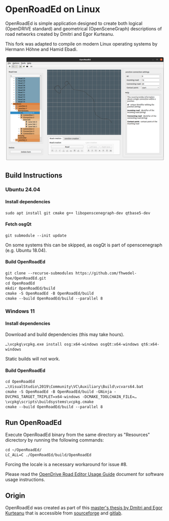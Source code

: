 # OpenRoadEd on Linux

OpenRoadEd is simple application designed to create both logical (OpenDRIVE standard) and geometrical (OpenSceneGraph) descriptions of road networks created by Dmitri and Egor Kurteanu. 

This fork was adapted to compile on modern Linux operating systems by Hermann Höhne and Hamid Ebadi.

![OpenRoadEdLinux](Screenshots/OpenRoadEdLinuxXodr.png)

## Build Instructions 

### Ubuntu 24.04

#### Install dependencies

```
sudo apt install git cmake g++ libopenscenegraph-dev qtbase5-dev
```

#### Fetch osgQt

```
git submodule --init update
```

On some systems this can be skipped, as osgQt is part of openscenegraph (e.g. Ubuntu 18.04).

#### Build OpenRoadEd

```
git clone --recurse-submodules https://github.com/fhwedel-hoe/OpenRoadEd.git
cd OpenRoadEd
mkdir OpenRoadEd/build
cmake -S OpenRoadEd -B OpenRoadEd/build
cmake --build OpenRoadEd/build --parallel 8
```

### Windows 11

#### Install dependencies

Download and build dependencies (this may take hours).

    …\vcpkg\vcpkg.exe install osg:x64-windows osgQt:x64-windows qt6:x64-windows

Static builds will not work.

#### Build OpenRoadEd

```
cd OpenRoadEd
…\VisualStudio\2019\Community\VC\Auxiliary\Build\vcvars64.bat
cmake -S OpenRoadEd -B OpenRoadEd/build -GNinja -DVCPKG_TARGET_TRIPLET=x64-windows -DCMAKE_TOOLCHAIN_FILE=…\vcpkg\scripts\buildsystems\vcpkg.cmake
cmake --build OpenRoadEd/build --parallel 8
```

## Run OpenRoadEd

Execute OpenRoadEd binary from the same directory as "Resources" dicrectory by running the following commands:

```
cd ~/OpenRoadEd/
LC_ALL=C ./OpenRoadEd/build/OpenRoadEd
```

Forcing the locale is a necessary workaround for issue #8.

Please read the [OpenDrive Road Editor Usage Guide](Help/OpenRoadEdHelp.pdf) document for software usage instructions.


## Origin

OpenRoadEd was created as part of this [master's thesis by Dmitri and Egor Kurteanu](http://hdl.handle.net/2077/23047) that is accessible from [sourceforge](https://sourceforge.net/projects/openroaded/) and [gitlab](https://gitlab.com/OpenRoadEd/OpenRoadEd).
